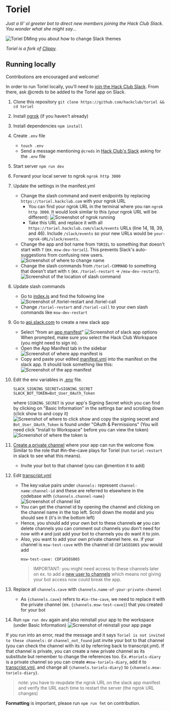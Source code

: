 # Toriel

_Just a lil' ol greeter bot to direct new members joining the Hack Club Slack. You wonder what she might say..._

![Toriel DMing you about how to change Slack themes](https://cloud-nk3pf3qvy-hack-club-bot.vercel.app/2screen_shot_2022-04-07_at_11.06.08.png)

_Toriel is a fork of [Clippy](https://github.com/hackclub/clippy)._

## Running locally

Contributions are encouraged and welcome!

In order to run Toriel locally, you'll need to [join the Hack Club Slack](https://hackclub.com/slack). From there, ask @creds to be added to the Toriel app on Slack.

1. Clone this repository
    `git clone https://github.com/hackclub/toriel && cd toriel`
2. Install [ngrok](https://dashboard.ngrok.com/get-started/setup) (if you haven't already)
3. Install dependencies
    `npm install`
4. Create `.env` file
    - `touch .env`
    - Send a message mentioning `@creds` in [Hack Club's Slack](https://hackclub.com/slack/) asking for the `.env` file
5. Start server
    `npm run dev`
6. Forward your local server to ngrok
    `ngrok http 3000`
7. Update the settings in the manifest.yml
    - Change the slash command and event endpoints by replacing `https://toriel.hackclub.com` with your ngrok URL
       - You can find your ngrok URL in the terminal where you ran `ngrok http 3000`. It would look similar to this (your ngrok URL will be different):
       ![Screenshot of ngrok running](https://cloud-mt3q3pxrm-hack-club-bot.vercel.app/0ngrok.png)
       - Take this URL and replace it with all `https://toriel.hackclub.com/slack/events` URLs (line 14, 18, 39, and 46). Include  `/slack/events` so your new URLs would be `your-ngrok-URL/slack/events`.
    - Change the app and bot name from `TORIEL` to something that doesn't start with `T` (ex. `msw-dev-toriel`). This prevents Slack's auto-suggestions from confusing new users.
    ![Screenshot of where to change name](https://cloud-mrhdyhr0u-hack-club-bot.vercel.app/0name.png)
    - Change the slash commands from `/toriel-COMMAND` to something that doesn't start with `t` (ex. `/toriel-restart` -> `/msw-dev-restart`).
    ![Screenshot of the location of slash command](https://cloud-hmei7opsz-hack-club-bot.vercel.app/0slash.png)
8. Update slash commands
     - Go to [index.js](index.js) and find the following line
         ![Screenshot of /toriel-restart and /toriel-call](https://cloud-ceuonqm0d-hack-club-bot.vercel.app/0screenshot_2022-04-18_at_10.38.26_pm.png)
    - Change `/toriel-restart` and `/toriel-call` to your own slash commands like `msw-dev-restart`
9. Go to [api.slack.com](https://api.slack.com/apps?new_app=1) to create a new slack app
     - Select "from an [app manifest](https://api.slack.com/reference/manifests)"
     ![Screenshot of slack app options](https://cloud-kqknb2w6y-hack-club-bot.vercel.app/0screenshot_2022-04-18_at_6.15.25_pm.png)
     When prompted, make sure you select the Hack Club Workspace (you might need to sign in).
     - Open the App Manifest tab in the sidebar
     ![Screenshot of where app manifest is](https://cloud-6w8u156gf-hack-club-bot.vercel.app/0bar.png)
     - Copy and paste your edited [manifest.yml](manifest.yml) into the manifest on the slack app. It should look something like this:
     ![Screenshot of the app manifest](https://cloud-1vgwo5g1o-hack-club-bot.vercel.app/0screenshot_2022-04-18_at_6.40.00_pm.png)

10. Edit the env variables in [.env](.env) file.   
     ```
     SLACK_SIGNING_SECRET=SIGNING_SECRET
     SLACK_BOT_TOKEN=Bot_User_OAuth_Token
     ```
     where `SIGNING_SECRET` is your app's Signing Secret which you can find by clicking on "Basic Information" in the settings bar and scrolling down (click show to and copy it)
         ![Screenshot of where to click show and copy the signing secret](https://cloud-j9zzknpea-hack-club-bot.vercel.app/0screenshot_2022-04-18_at_6.49.53_pm.png)
     and `Bot_User_OAuth_Token` is found under "OAuth & Permissions" (You will need click "Install to Workspace" before you can view the token)
     ![Screenshot of where the token is](https://cloud-twxncowk1-hack-club-bot.vercel.app/0screenshot_2022-04-18_at_7.00.44_pm.png)
11. [Create a private channel](https://slack.com/help/articles/201402297-Create-a-channel) where your app can run the welcome flow. Similar to the role that #in-the-cave plays for Toriel (run `toriel-restart` in slack to see what this means).
     - Invite your bot to that channel (you can @mention it to add)
12. Edit [transcript.yml](/util/transcript.yml)
     - The key:value pairs under `channels:` represent `channel-name:channel-id` and these are referred to elsewhere in the codebase with `{channels.channel-name}`
     ![Screenshot of channel list](https://cloud-5prq93r05-hack-club-bot.vercel.app/0screenshot_2022-04-18_at_9.12.10_pm.png)
     - You can get the channel id by opening the channel and clicking on the channel name in the top left. Scroll down the modal and you should see it (it's in the bottom left)
     - Hence, you should add your own bot to these channels **or** you can delete channels you can comment out channels you don't need for now with `#` and just add your bot to channels you do want it to join. 
     - Also, you want to add your own private channel here. ex. if your channel is `msw-test-cave` with the channel id `CDF1A5EG865` you would add 
       ```
       msw-test-cave: CDF1A5EG865
       ```
       > IMPORTANT: you might need access to these channels later on ex. to add a [new user to channels](/util/invite-user.js) which means not giving your bot access now could break the app.
13. Replace all `channels.cave` with `channels.name-of-your-private-channel` 
     - As `{channels.cave}` refers to `#in-the-cave`, we need to replace it with the private channel (ex. `{channels.msw-test-cave}`) that you created for your bot
14. Run `npm run dev` again and also reinstall your app to the workspace (under Basic Information)
     ![Screenshot of reinstall your app page](https://cloud-8uduk6deq-hack-club-bot.vercel.app/0screenshot_2022-04-18_at_9.38.48_pm.png)

If you run into an error, read the message and it says `Toriel is not invited to these channels:` or `channel_not_found` just invite your bot to that channel (you can check the channel with its id by referring back to transcript.yml). If that channel is private, you can create a new private channel as its substitute but remember to change the references too. Ex. `#toriels-diary` is a private channel so you can create `#msw-toriels-diary`, add it to [transcript.yml](/util/transcript.yml), and change all `{channels.toriels-diary}` to `{channels.msw-toriels-diary}`.    

> note: you have to reupdate the ngrok URL on the slack app manifest and verify the URL each time to restart the server (the ngrok URL changes)

**Formatting** is important, please run `npm run fmt` on contribution.
